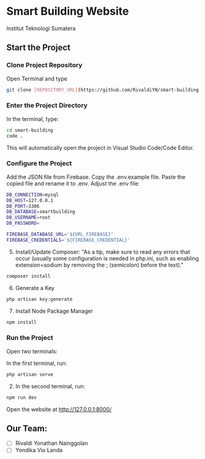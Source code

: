 # Smart Building Website

Institut Teknologi Sumatera

## Start the Project

### Clone Project Repository

Open Terminal and type

```bash
git clone [REPOSITORY_URL](https://github.com/RivaldiYN/smart-building.git)
```

### Enter the Project Directory

In the terminal, type:

```bash
cd smart-building
code .
```

This will automatically open the project in Visual Studio Code/Code Editor.

### Configure the Project

Add the JSON file from Firebase.
Copy the .env.example file.
Paste the copied file and rename it to .env.
Adjust the .env file:

```bash
DB_CONNECTION=mysql
DB_HOST=127.0.0.1
DB_PORT=3306
DB_DATABASE=smartbuilding
DB_USERNAME=root
DB_PASSWORD=
```

```bash
FIREBASE_DATABASE_URL='${URL_FIREBASE}'
FIREBASE_CREDENTIALS='${FIREBASE_CREDENTIAL}'
```

5. Install/Update Composer:
   "As a tip, make sure to read any errors that occur (usually some configuration is needed in php.ini, such as enabling extension=sodium by removing the ; (semicolon) before the text)."

```bash
composer install
```

6. Generate a Key

```bash
php artisan key:generate
```

7. Install Node Package Manager

```bash
npm install
```

### Run the Project

Open two terminals:

In the first terminal, run:

```bash
php artisan serve
```

2. In the second terminal, run:

```bash
npm run dev
```

Open the website at http://127.0.0.1:8000/

## Our Team:

-   [ ] Rivaldi Yonathan Nainggolan
-   [ ] Yondika Vio Landa
